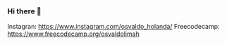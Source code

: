 ### Hi there 👋

Instagran: https://www.instagram.com/osvaldo_holanda/
Freecodecamp: https://www.freecodecamp.org/osvaldolimah

<!--
**osvaldolimah/osvaldolimah** is a ✨ _special_ ✨ repository because its `README.md` (this file) appears on your GitHub profile.

Here are some ideas to get you started:

- 🔭 I’m currently working on ...
- 🌱 I’m currently learning ...
- 👯 I’m looking to collaborate on ...
- 🤔 I’m looking for help with ...
- 💬 Ask me about ...
- 📫 How to reach me: ...
- 😄 Pronouns: ...
- ⚡ Fun fact: ...
-->

